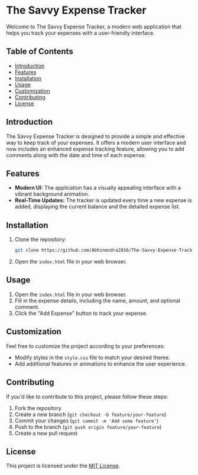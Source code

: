 # The Savvy Expense Tracker

Welcome to The Savvy Expense Tracker, a modern web application that helps you track your expenses with a user-friendly interface.

## Table of Contents

- [Introduction](#introduction)
- [Features](#features)
- [Installation](#installation)
- [Usage](#usage)
- [Customization](#customization)
- [Contributing](#contributing)
- [License](#license)

## Introduction

The Savvy Expense Tracker is designed to provide a simple and effective way to keep track of your expenses. It offers a modern user interface and now includes an enhanced expense tracking feature, allowing you to add comments along with the date and time of each expense.

## Features

- **Modern UI:** The application has a visually appealing interface with a vibrant background animation.
- **Real-Time Updates:** The tracker is updated every time a new expense is added, displaying the current balance and the detailed expense list.

## Installation

1. Clone the repository:

    ```bash
    git clone https://github.com/Abhinendra2016/The-Savvy-Expense-Tracker-Application.git
    ```

2. Open the `index.html` file in your web browser.

## Usage

1. Open the `index.html` file in your web browser.
2. Fill in the expense details, including the name, amount, and optional comment.
3. Click the "Add Expense" button to track your expense.

## Customization

Feel free to customize the project according to your preferences:

- Modify styles in the `style.css` file to match your desired theme.
- Add additional features or animations to enhance the user experience.

## Contributing

If you'd like to contribute to this project, please follow these steps:

1. Fork the repository
2. Create a new branch (`git checkout -b feature/your-feature`)
3. Commit your changes (`git commit -m 'Add some feature'`)
4. Push to the branch (`git push origin feature/your-feature`)
5. Create a new pull request

## License

This project is licensed under the [MIT License](LICENSE).

